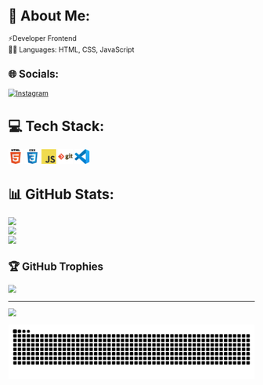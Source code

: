# 💫 About Me:
⚡Developer Frontend<br>👨‍💻 Languages: HTML, CSS, JavaScript


## 🌐 Socials:
[![Instagram](https://img.shields.io/badge/Instagram-%23E4405F.svg?logo=Instagram&logoColor=white)](https://instagram.com/deivisson.dev) 

# 💻 Tech Stack:
<code><img height="30" src="https://raw.githubusercontent.com/github/explore/80688e429a7d4ef2fca1e82350fe8e3517d3494d/topics/html/html.png"></code>
<code><img height="30" src="https://raw.githubusercontent.com/github/explore/80688e429a7d4ef2fca1e82350fe8e3517d3494d/topics/css/css.png"></code>
<code><img height="30" src="https://raw.githubusercontent.com/github/explore/80688e429a7d4ef2fca1e82350fe8e3517d3494d/topics/javascript/javascript.png"></code>
<code><img height="30" src="https://raw.githubusercontent.com/github/explore/80688e429a7d4ef2fca1e82350fe8e3517d3494d/topics/git/git.png"></code>
<code><img height="30" src="https://raw.githubusercontent.com/github/explore/80688e429a7d4ef2fca1e82350fe8e3517d3494d/topics/visual-studio-code/visual-studio-code.png"></code>
# 📊 GitHub Stats:
![](https://github-readme-stats.vercel.app/api?username=Deivisson-dev&theme=gotham&hide_border=false&include_all_commits=true&count_private=false)<br/>
![](https://github-readme-streak-stats.herokuapp.com/?user=Deivisson-dev&theme=gotham&hide_border=false)<br/>
![](https://github-readme-stats.vercel.app/api/top-langs/?username=Deivisson-dev&theme=gotham&hide_border=false&include_all_commits=true&count_private=false&layout=compact)

## 🏆 GitHub Trophies
![](https://github-profile-trophy.vercel.app/?username=Deivisson-dev&theme=dark_dimmed&no-frame=false&no-bg=true&margin-w=4)

---
[![](https://visitcount.itsvg.in/api?id=Deivisson-dev&icon=2&color=1)](https://visitcount.itsvg.in)

![Snake animation](https://github.com/Deivisson-dev/Deivisson-dev/blob/output/github-contribution-grid-snake.svg)

<!-- Proudly created with GPRM ( https://gprm.itsvg.in ) -->
